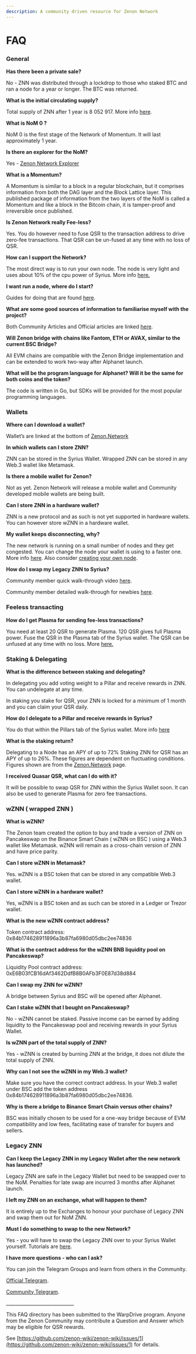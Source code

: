 ```yaml
---
description: A community driven resource for Zenon Network
---
```


# FAQ

### General

**Has there been a private sale?**&#x20;

No - ZNN was distributed through a lockdrop to those who staked BTC and ran a node for a year or longer. The BTC was returned.

**What is the initial circulating supply?**&#x20;

Total supply of ZNN after 1 year is 8 052 917. More info [here](https://medium.com/@zenon.network/znn-x-qsr-alphanet-specifications-83d27c005c09).

**What is NoM 0 ?**&#x20;

NoM 0 is the first stage of the Network of Momentum. It will last approximately 1 year.

**Is there an explorer for the NoM?**&#x20;

Yes - [Zenon Network Explorer](https://explorer.znn.space)&#x20;

**What is a Momentum?**&#x20;

A Momentum is similar to a block in a regular blockchain, but it comprises information from both the DAG layer and the Block Lattice layer. This published package of information from the two layers of the NoM is called a Momentum and like a block in the Bitcoin chain, it is tamper-proof and irreversible once published.

**Is Zenon Network really Fee-less?**&#x20;

Yes. You do however need to fuse QSR to the transaction address to drive zero-fee transactions. That QSR can be un-fused at any time with no loss of QSR.

**How can I support the Network?**&#x20;

The most direct way is to run your own node. The node is very light and uses about 10% of the cpu power of Syrius. More info [here.](more-information/nodes-pillars-and-sentinels.md)

**I want run a node, where do I start?**&#x20;

Guides for doing that are found [here](./#community-resources).

**What are some good sources of information to familiarise myself with the project?**&#x20;

Both Community Articles and Official articles are linked [here](./).

**Will Zenon bridge with chains like Fantom, ETH or AVAX, similar to the current BSC Bridge?**&#x20;

All EVM chains are compatible with the Zenon Bridge implementation and can be extended to work two-way after Alphanet launch.

**What will be the program language for Alphanet? Will it be the same for both coins and the token?**&#x20;

The code is written in Go, but SDKs will be provided for the most popular programming languages.

### Wallets

**Where can I download a wallet?**

Wallet’s are linked at the bottom of [Zenon.Network](https://zenon.network)

**In which wallets can I store ZNN?**&#x20;

ZNN can be stored in the Syrius Wallet. Wrapped ZNN can be stored in any Web.3 wallet like Metamask.

**Is there a mobile wallet for Zenon?**&#x20;

Not as yet. Zenon Network will release a mobile wallet and Community developed mobile wallets are being built.

**Can I store ZNN in a hardware wallet?**

ZNN is a new protocol and as such is not yet supported in hardware wallets. You can however store wZNN in a hardware wallet.

**My wallet keeps disconnecting, why?**

The new network is running on a small number of nodes and they get congested. You can change the node your wallet is using to a faster one. More info [here](getting-started.md). Also consider [creating your own node](./#community-resources).

**How do I swap my Legacy ZNN to Syrius?**

Community member quick walk-through video [here](https://youtu.be/Ge9BMVHC5JA?t=34).

Community member detailed walk-through for newbies [here](https://youtu.be/XtA\_HgiEnoY).

### Feeless transacting

**How do I get Plasma for sending fee-less transactions?**&#x20;

You need at least 20 QSR to generate Plasma. 120 QSR gives full Plasma power. Fuse the QSR in the Plasma tab of the Syrius wallet. The QSR can be unfused at any time with no loss. More [here.](more-information/fees-and-plasma.md)

### Staking & Delegating

**What is the difference between staking and delegating?**

In delegating you add voting weight to a Pillar and receive rewards in ZNN. You can undelegate at any time.

In staking you stake for QSR, your ZNN is locked for a minimum of 1 month and you can claim your QSR daily.

**How do I delegate to a Pillar and receive rewards in Syrius?**

You do that within the Pillars tab of the Syrius wallet. More info [here](more-information/staking-and-incentives.md#legacy-wallet-staking)

**What is the staking return?**&#x20;

Delegating to a Node has an APY of up to 72% Staking ZNN for QSR has an APY of up to 26%.  These figures are dependent on fluctuating conditions. Figures shown are from the [Zenon.Network](https://zenon.network/#downloads) page.

**I received Quasar QSR, what can I do with it?**&#x20;

It will be possible to swap QSR for ZNN within the Syrius Wallet soon. It can also be used to generate Plasma for zero fee transactions.

### **wZNN ( wrapped ZNN )**

**What is wZNN?**&#x20;

The Zenon team created the option to buy and trade a version of ZNN on Pancakeswap on the Binance Smart Chain ( wZNN on BSC ) using a Web.3 wallet like Metamask. wZNN will remain as a cross-chain version of ZNN and have price parity.

**Can I store wZNN in Metamask?**&#x20;

Yes. wZNN is a BSC token that can be stored in any compatible Web.3 wallet.

**Can I store wZNN in a hardware wallet?**&#x20;

Yes, wZNN is a BSC token and as such can be stored in a Ledger or Trezor wallet.

**What is the new wZNN contract address?**&#x20;

Token contract address: 0x84b174628911896a3b87fa6980d05dbc2ee74836

**What is the contract address for the wZNN BNB liquidity pool on Pancakeswap?**&#x20;

Liquidity Pool contract address: 0xE6B03fCB16dAf3462DdfB8B0AFb3F0E87d38d884

**Can I swap my ZNN for wZNN?**&#x20;

A bridge between Syrius and BSC will be opened after Alphanet.

**Can I stake wZNN that I bought on Pancakeswap?**&#x20;

No - wZNN cannot be staked. Passive income can be earned by adding liquidity to the Pancakeswap pool and receiving rewards in your Syrius Wallet.

**Is wZNN part of the total supply of ZNN?**&#x20;

Yes - wZNN is created by burning ZNN at the bridge, it does not dilute the total supply of ZNN.

**Why can I not see the wZNN in my Web.3 wallet?**&#x20;

Make sure you have the correct contract address. In your Web.3 wallet under BSC add the token address 0x84b174628911896a3b87fa6980d05dbc2ee74836.

**Why is there a bridge to Binance Smart Chain versus other chains?**&#x20;

BSC was initially chosen to be used for a one-way bridge because of EVM compatibility and low fees, facilitating ease of transfer for buyers and sellers.

### Legacy ZNN

**Can I keep the Legacy ZNN in my Legacy Wallet after the new network has launched?**

Legacy ZNN are safe in the Legacy Wallet but need to be swapped over to the NoM. Penalties for late swap are incurred 3 months after Alphanet launch.

**I left my ZNN on an exchange, what will happen to them?**&#x20;

It is entirely up to the Exchanges to honour your purchase of Legacy ZNN and swap them out for NoM ZNN.

**Must I do something to swap to the new Network?**&#x20;

Yes - you will have to swap the Legacy ZNN over to your Syrius Wallet yourself. Tutorials are [here](more-information/swap-to-alphanet.md).

**I have more questions - who can I ask?**

You can join the Telegram Groups and learn from others in the Community.

[Official Telegram](https://t.me/joinchat/MLyPehLIbJj1nw1XOOOltg).

[Community Telegram](https://t.me/joinchat/sImVGqlVQSpkNTBk).

\_\_\_\_\_\_\_\_\_\_\_\_\_\_\_\_\_\_\_\_\_\_\_\_\_\_\_\_\_

This FAQ directory has been submitted to the WarpDrive program. Anyone from the Zenon Community may contribute a Question and Answer which may be eligible for QSR rewards.&#x20;

See [https://github.com/zenon-wiki/zenon-wiki/issues/1](https://github.com/zenon-wiki/zenon-wiki/issues/1) for details.

